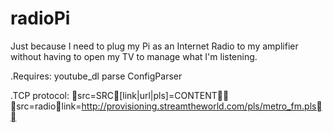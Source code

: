 # radioPi

Just because I need to plug my Pi as an Internet Radio to my amplifier without having to open my TV to manage what I'm listening.

.Requires:
youtube_dl
parse
ConfigParser

.TCP protocol:
src=SRC[link|url|pls]=CONTENT
src=radiolink=http://provisioning.streamtheworld.com/pls/metro_fm.pls

